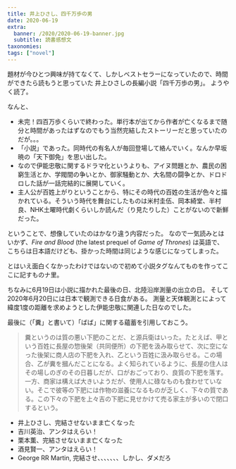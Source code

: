 ```yaml
---
title: 井上ひさし、四千万歩の男
date: 2020-06-19
extra:
  banner: /2020/2020-06-19-banner.jpg
  subtitle: 読書感想文
taxonomies:
tags: ["novel"]
---
```

題材が今ひとつ興味が持てなくて、しかしベストセラーになっていたので、時間ができたら読もうと思っていた
井上ひさしの長編小説「四千万歩の男」。
ようやく読了。

なんと、

* 未完！四百万歩くらいで終わった。単行本が出てから作者が亡くなるまで随分と時間があったはずなのでもう当然完結したストーリーだと思っていたのだが。。。
* 「小説」であった。同時代の有名人が毎回登場して絡んでいく。なんか早坂暁の「天下御免」を思い出した。
* なので伊能忠敬に関するドラマ化というよりも、アイヌ問題とか、農民の困窮生活とか、学閥間の争いとか、御家騒動とか、大名間の闘争とか、ドロドロした話が一話完結的に展開していく。
* 主人公が百姓上がりということから、特にその時代の百姓の生活が色々と描かれている。そういう時代を舞台にしたものは米村圭伍、岡本綺堂、半村良、NHK土曜時代劇くらいしか読んだ（り見たりした）ことがないので新鮮だった。

ということで、想像していたのはかなり違う内容だった。
なので一気読みとはいかず、*Fire and Blood* (the latest prequel of *Game of Thrones*) は英語で、こちらは日本語だけども、掛かった時間は同じような感じになってしまった。

とはいえ面白くなかったわけではないので初めて小説タグなんてものを作ってここに記すものナ里。

ちなみに6月19日は小説に描かれた最後の日、北陸沿岸測量の出立の日。
そして2020年6月20日には日本で観測できる日食がある。
測量と天体観測とによって緯度1度の距離を求めようとした伊能忠敬に関連した日なのでした。

最後に（「糞」と書いて）「ばば」に関する蘊蓄を引用しておこう。

> 糞というのは質の悪い下肥のことだ、と源兵衛はいった。たとえば、甲という百姓に長屋の惣後架（共同便所）の下肥を汲み取らせて、次に空になった後架に商人店の下肥を入れ、乙という百姓に汲み取らせる。この場合、乙が糞を摑んだことになる。よく知られているように、長屋の住人はその場しのぎのその日暮しだが、口がおごっており、良質の下肥を落す。一方、商家は構えば大きいようだが、使用人に碌なものも食わせていない。そこで彼等の下肥には作物の滋養になるものが乏しく、下々の質である。この下々の下肥を上々吉の下肥に見せかけて売る家主が多いので閉口するという。


* 井上ひさし、完結させないまま亡くなった
* 吉川英治、アンタはえらい！
* 栗本薫、完結させないまま亡くなった
* 酒見賢一、アンタはえらい！
* George RR Martin, 完結させ、、、、、、、しかし、ダメだろ

